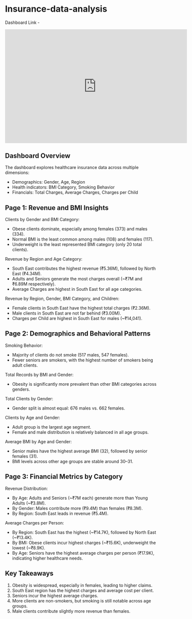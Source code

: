 # Insurance-data-analysis

Dashboard Link - 
<p>
<iframe title="insurance" width="600" height="373.5" src="https://app.powerbi.com/view?r=eyJrIjoiNmM0NTQ2YTAtOGI0My00ZTM5LTkwZDktNTZkZWNkNDg4NTYyIiwidCI6IjU4YWYyNDZhLWVlNzYtNGYxYS05YzBmLWU0ZmY1Y2JjYTU1ZiJ9" frameborder="0" allowFullScreen="true"></iframe>
</p>


Dashboard Overview
------------------
The dashboard explores healthcare insurance data across multiple dimensions:
- Demographics: Gender, Age, Region
- Health indicators: BMI Category, Smoking Behavior
- Financials: Total Charges, Average Charges, Charges per Child

Page 1: Revenue and BMI Insights
--------------------------------
Clients by Gender and BMI Category:
- Obese clients dominate, especially among females (373) and males (334).
- Normal BMI is the least common among males (108) and females (117).
- Underweight is the least represented BMI category (only 20 total clients).

Revenue by Region and Age Category:
- South East contributes the highest revenue (₹5.36M), followed by North East (₹4.34M).
- Adults and Seniors generate the most charges overall (~₹7M and ₹6.89M respectively).
- Average Charges are highest in South East for all age categories.

Revenue by Region, Gender, BMI Category, and Children:
- Female clients in South East have the highest total charges (₹2.36M).
- Male clients in South East are not far behind (₹3.00M).
- Charges per Child are highest in South East for males (~₹14,041).

Page 2: Demographics and Behavioral Patterns
--------------------------------------------
Smoking Behavior:
- Majority of clients do not smoke (517 males, 547 females).
- Fewer seniors are smokers, with the highest number of smokers being adult clients.

Total Records by BMI and Gender:
- Obesity is significantly more prevalent than other BMI categories across genders.

Total Clients by Gender:
- Gender split is almost equal: 676 males vs. 662 females.

Clients by Age and Gender:
- Adult group is the largest age segment.
- Female and male distribution is relatively balanced in all age groups.

Average BMI by Age and Gender:
- Senior males have the highest average BMI (32), followed by senior females (31).
- BMI levels across other age groups are stable around 30–31.

Page 3: Financial Metrics by Category
-------------------------------------
Revenue Distribution:
- By Age: Adults and Seniors (~₹7M each) generate more than Young Adults (~₹3.8M).
- By Gender: Males contribute more (₹9.4M) than females (₹8.3M).
- By Region: South East leads in revenue (₹5.4M).

Average Charges per Person:
- By Region: South East has the highest (~₹14.7K), followed by North East (~₹13.4K).
- By BMI: Obese clients incur highest charges (~₹15.6K), underweight the lowest (~₹8.9K).
- By Age: Seniors have the highest average charges per person (₹17.9K), indicating higher healthcare needs.

Key Takeaways
-------------
1. Obesity is widespread, especially in females, leading to higher claims.
2. South East region has the highest charges and average cost per client.
3. Seniors incur the highest average charges.
4. More clients are non-smokers, but smoking is still notable across age groups.
5. Male clients contribute slightly more revenue than females.
